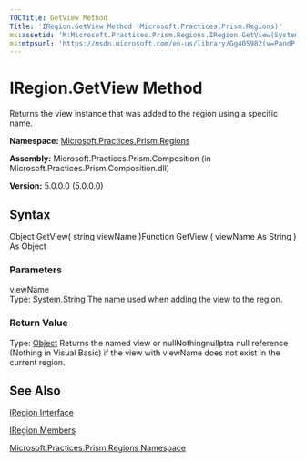 ```yaml
---
TOCTitle: GetView Method
Title: 'IRegion.GetView Method (Microsoft.Practices.Prism.Regions)'
ms:assetid: 'M:Microsoft.Practices.Prism.Regions.IRegion.GetView(System.String)'
ms:mtpsurl: 'https://msdn.microsoft.com/en-us/library/Gg405982(v=PandP.50)'
---
```



# IRegion.GetView Method

Returns the view instance that was added to the region using a specific name.

**Namespace:** [Microsoft.Practices.Prism.Regions](https://msdn.microsoft.com/library/microsoft.practices.prism.regions)
**Assembly:** Microsoft.Practices.Prism.Composition (in Microsoft.Practices.Prism.Composition.dll)

**Version:** 5.0.0.0 (5.0.0.0)

## Syntax

Object GetView( string viewName )Function GetView ( viewName As String ) As Object

### Parameters

viewName  
Type: [System.String](http://msdn.microsoft.com/en-us/library/s1wwdcbf)
The name used when adding the view to the region.

### Return Value

Type: [Object](http://msdn.microsoft.com/en-us/library/e5kfa45b)
Returns the named view or nullNothingnullptra null reference (Nothing in Visual Basic) if the view with viewName does not exist in the current region.

## See Also

[IRegion Interface](https://msdn.microsoft.com/library/microsoft.practices.prism.regions.iregion)

[IRegion Members](https://msdn.microsoft.com/allmembers.t:microsoft.practices.prism.regions.iregion)

[Microsoft.Practices.Prism.Regions Namespace](https://msdn.microsoft.com/library/microsoft.practices.prism.regions)
